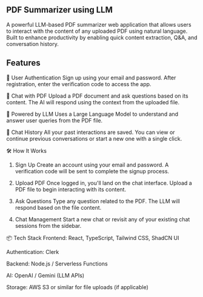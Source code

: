 ## PDF Summarizer using LLM
A powerful LLM-based PDF summarizer web application that allows users to interact with the content of any uploaded PDF using natural language. Built to enhance productivity by enabling quick content extraction, Q&A, and conversation history.

## Features
🔐 User Authentication
Sign up using your email and password. After registration, enter the verification code to access the app.

💬 Chat with PDF
Upload a PDF document and ask questions based on its content. The AI will respond using the context from the uploaded file.

🧠 Powered by LLM
Uses a Large Language Model to understand and answer user queries from the PDF file.

💾 Chat History
All your past interactions are saved. You can view or continue previous conversations or start a new one with a single click.

🛠️ How It Works
1. Sign Up
Create an account using your email and password. A verification code will be sent to complete the signup process.

2. Upload PDF
Once logged in, you'll land on the chat interface. Upload a PDF file to begin interacting with its content.

3. Ask Questions
Type any question related to the PDF. The LLM will respond based on the file content.

4. Chat Management
Start a new chat or revisit any of your existing chat sessions from the sidebar.

📦 Tech Stack
Frontend: React, TypeScript, Tailwind CSS, ShadCN UI

Authentication: Clerk

Backend: Node.js / Serverless Functions

AI: OpenAI / Gemini (LLM APIs)

Storage: AWS S3 or similar for file uploads (if applicable)
